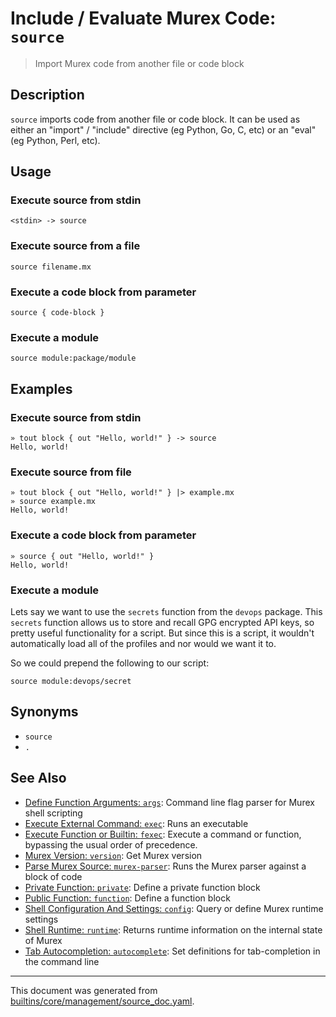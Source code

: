# Include / Evaluate Murex Code: `source`

> Import Murex code from another file or code block

## Description

`source` imports code from another file or code block. It can be used as either
an "import" / "include" directive (eg Python, Go, C, etc) or an "eval" (eg
Python, Perl, etc).

## Usage

### Execute source from stdin

```
<stdin> -> source
```

### Execute source from a file

```
source filename.mx
```

### Execute a code block from parameter

```
source { code-block }
```

### Execute a module

```
source module:package/module
```

## Examples

### Execute source from stdin

```
» tout block { out "Hello, world!" } -> source
Hello, world!
```

### Execute source from file

```
» tout block { out "Hello, world!" } |> example.mx
» source example.mx
Hello, world!
```

### Execute a code block from parameter

```
» source { out "Hello, world!" }
Hello, world!
```

### Execute a module

Lets say we want to use the `secrets` function from the `devops` package. This
`secrets` function allows us to store and recall GPG encrypted API keys, so
pretty useful functionality for a script. But since this is a script, it
wouldn't automatically load all of the profiles and nor would we want it to.

So we could prepend the following to our script:

```
source module:devops/secret
```

## Synonyms

* `source`
* `.`


## See Also

* [Define Function Arguments: `args`](../commands/args.md):
  Command line flag parser for Murex shell scripting
* [Execute External Command: `exec`](../commands/exec.md):
  Runs an executable
* [Execute Function or Builtin: `fexec`](../commands/fexec.md):
  Execute a command or function, bypassing the usual order of precedence.
* [Murex Version: `version`](../commands/version.md):
  Get Murex version
* [Parse Murex Source: `murex-parser`](../commands/murex-parser.md):
  Runs the Murex parser against a block of code 
* [Private Function: `private`](../commands/private.md):
  Define a private function block
* [Public Function: `function`](../commands/function.md):
  Define a function block
* [Shell Configuration And Settings: `config`](../commands/config.md):
  Query or define Murex runtime settings
* [Shell Runtime: `runtime`](../commands/runtime.md):
  Returns runtime information on the internal state of Murex
* [Tab Autocompletion: `autocomplete`](../commands/autocomplete.md):
  Set definitions for tab-completion in the command line

<hr/>

This document was generated from [builtins/core/management/source_doc.yaml](https://github.com/lmorg/murex/blob/master/builtins/core/management/source_doc.yaml).